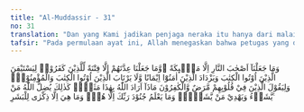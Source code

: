 ```yaml
---
title: "Al-Muddassir - 31"
no: 31
translation: "Dan yang Kami jadikan penjaga neraka itu hanya dari malaikat; dan Kami menentukan bilangan mereka itu hanya sebagai cobaan bagi orang-orang kafir, agar orang-orang yang diberi kitab menjadi yakin, agar orang yang beriman bertambah imannya, agar orang-orang yang diberi kitab dan orang-orang mukmin itu tidak ragu-ragu; dan agar orang-orang yang di dalam hatinya ada penyakit dan orang-orang kafir (berkata), “Apakah yang dikehendaki Allah dengan (bilangan) ini sebagai suatu perumpamaan?” Demikianlah Allah membiarkan sesat orang-orang yang Dia kehendaki dan memberi petunjuk kepada orang-orang yang Dia kehendaki. Dan tidak ada yang mengetahui bala tentara Tuhanmu kecuali Dia sendiri. Dan Saqar itu tidak lain hanyalah peringatan bagi manusia."
tafsir: "Pada permulaan ayat ini, Allah menegaskan bahwa petugas yang diangkat oleh Allah untuk mengurus urusan neraka dan memberikan siksaan kepada penghuninya adalah para malaikat. Mereka diberi kepercayaan mengatur dan mengawasinya. Mereka adalah makhluk Allah yang hebat dan perkasa serta bertindak atas perintah-Nya. Mereka bukan manusia dan bukan pula jin, sebab yang disiksa di sana adalah kedua makhluk itu. Andaikata penjaga neraka itu dari jenis manusia atau jin, tentu mereka akan kasihan dan lemah lembut kepada makhluk yang sejenis dengan mereka.\n\nAdapun jumlah mereka yang sedikit itu (19 malaikat) dibandingkan dengan begitu luas neraka yang tiada bertepi yang harus diawasi serta puluhan miliar jin dan manusia yang mengisinya, hanyalah sekadar ujian dan cobaan bagi golongan yang tidak percaya. Sehingga mereka berkata seenaknya bahwa mereka sanggup berkelahi dengan malaikat, seperti ucapan Ibnu Kaladah di atas. Allah dengan sengaja menyebutkan jumlah yang sedikit itu agar orang kafir itu semakin congkak, sehingga berlipat-ganda pula pembalasan yang harus mereka derita.\n\nFitnah (cobaan) yang dimaksudkan di sini tentulah karena jumlah mereka yang terlalu sedikit. Hal itu bagi orang yang tidak percaya akan menimbulkan tanda tanya, \"Bagaimana pula malaikat yang tidak sampai 20 itu sanggup mengendalikan jutaan bahkan ribuan juta jin dan manusia yang menghuni neraka? Padahal kalau mereka menyadari, sesungguhnya malaikat itu hanyalah sekadar alat belaka (atribut) yang bekerja atas perintah dan kekuasaan Allah. Biar pun hanya dua atau tiga malaikat, akan tetapi kalau Zat Yang Mahakuasa di belakangnya, pasti pekerjaan itu berjalan lancar.\n\nSebaliknya untuk orang yang telah diturunkan kitab (kaum Yahudi dan Nasrani) keterangan ayat ini seharusnya menambahkan keyakinan mereka akan kebenaran yang diucapkan oleh Nabi Muhammad. Sebab, jumlah yang 19 itu sesuai dengan keterangan yang mereka peroleh dalam kitab-kitab suci mereka (Taurat dan Injil). Allah sekaligus menegaskan bahwa antara kitab-kitab suci yang telah diturunkan-Nya itu tidak mungkin ada pertentangan satu sama lain. Orang beriman pasti akan bertambah yakin dengan keimanannya, sebab mereka melihat bagaimana orang ahli kitab membenarkan dan mengakui ayat Al-Qur'an, karena sesuai isinya dengan Taurat dan Injil.\n\nDengan demikian, orang-orang beriman dan golongan ahli kitab (Yahudi dan Nasrani) yang bersifat jujur tidak meragukan lagi pengertian kalimat 19 malaikat itu. Mereka (ahli kitab) juga tidak ragu lagi bagaimana hakikat iman seorang muslim, bahkan mereka diharapkan pula dapat menjelaskan hal demikian kepada orang yang masih ragu-ragu, seperti kepada golongan munafik dan lain-lain.\n\nDi sini disebutkan tentang ahli kitab dan munafik, padahal ayatnya diturunkan di Mekah, dan orang ahli Kitab dan munafik baru muncul setelah Rasulullah saw berada di Medinah. Oleh karena itu, ayat ini harus dipandang sebagai berita gaib yang pasti akan terjadi yang disampaikan Allah kepada Nabi Muhammad. Menceritakan yang masih gaib atau belum terwujud termasuk salah satu bentuk mukjizat Nabi seperti disebutkan dalam kitab-kitab hadis.\n\nBagi orang-orang yang tidak percaya kepada kebenaran yang dibawa Nabi saw akan mempertanyakan kembali soal malaikat yang 19 itu. Apa sesungguhnya yang dikehendaki Allah dengan menyebutkan bilangan terlalu sedikit ini, dan kenapa tidak disebutkan 20 saja? Karena kebiasaan yang berlaku menyebut contoh/misal selalu menggunakan bilangan genap, maka perumpamaan Allah ini dipandang ganjil.\n\nLalu Allah menjelaskan, \"Demikianlah Allah menyesatkan siapa yang dikehendaki-Nya dari golongan munafik dan musyrik yang selalu mempersoalkan jumlah bilangan malaikat itu. Akan tetapi, Dia pula yang memberikan petunjuk ke jalan yang benar bagi orang yang dikehendaki-Nya sehingga mereka paham dengan maksud ayat ini.\n\nDari keterangan ini jelaslah bagi kita bahwa perbedaan pendapat di kalangan manusia bahkan antara orang muslim adalah wajar, dan itu merupakan sunatullah. Hanya orang yang mendapat bimbingan akan memperoleh hakikat yang sebenarnya dari masalah yang dipersoalkan.\n\nAllah kembali menegaskan kekuasaan-Nya bahwa hanya Dia yang tahu hakikat malaikat yang diperintahkan untuk mengawasi orang-orang kafir di neraka. Hanya Dia saja yang mengerti bagaimana sesungguhnya malaikat yang bertugas itu. Tidak ada seorang pun manusia yang mengerti hikmah menjadikan jumlah 19 itu. Ada yang menerangkan bahwa ayat ini turun sebagai jawaban dari ucapan Abu Jahal ketika mendengar ayat tentang penjaga neraka 19 orang itu, \"Tahukah engkau bahwa Tuhan Muhammad itu cuma 19 malaikat saja penolong-Nya?\" Yang jelas 19 malaikat itu dibantu oleh tentara Allah yang lain yang banyaknya tiada yang tahu melainkan Dia saja.\n\nAyat ini menegaskan bahwa neraka Saqar yang disertai dengan gambaran seperti diturunkan ayat di atas, merupakan peringatan bagi sekalian manusia."
---
```


وَمَا جَعَلْنَآ اَصْحٰبَ النَّارِ اِلَّا مَلٰۤىِٕكَةً ۖوَّمَا جَعَلْنَا عِدَّتَهُمْ اِلَّا فِتْنَةً لِّلَّذِيْنَ كَفَرُوْاۙ لِيَسْتَيْقِنَ الَّذِيْنَ اُوْتُوا الْكِتٰبَ وَيَزْدَادَ الَّذِيْنَ اٰمَنُوْٓا اِيْمَانًا وَّلَا يَرْتَابَ الَّذِيْنَ اُوْتُوا الْكِتٰبَ وَالْمُؤْمِنُوْنَۙ وَلِيَقُوْلَ الَّذِيْنَ فِيْ قُلُوْبِهِمْ مَّرَضٌ وَّالْكٰفِرُوْنَ مَاذَآ اَرَادَ اللّٰهُ بِهٰذَا مَثَلًاۗ  كَذٰلِكَ يُضِلُّ اللّٰهُ مَنْ يَّشَاۤءُ وَيَهْدِيْ مَنْ يَّشَاۤءُۗ وَمَا يَعْلَمُ جُنُوْدَ رَبِّكَ اِلَّا هُوَۗ وَمَا هِيَ اِلَّا ذِكْرٰى لِلْبَشَرِ ࣖ

